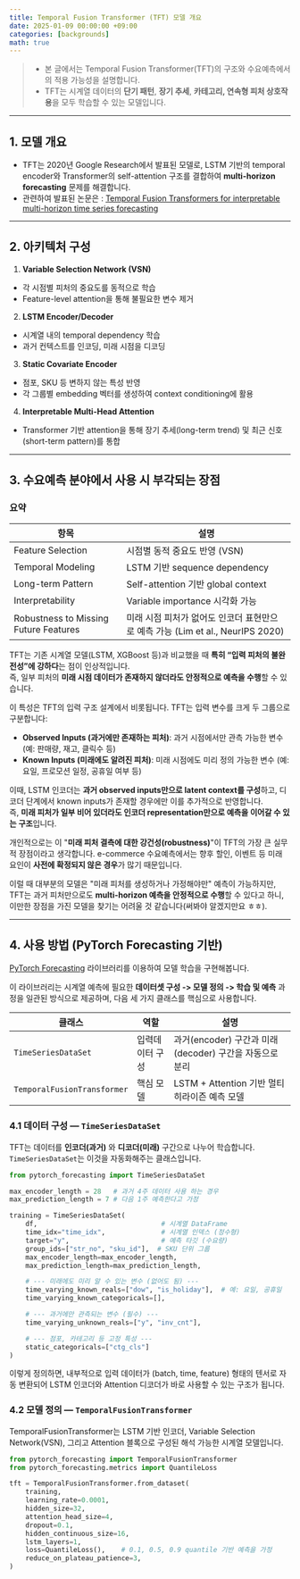 ```yaml
---
title: Temporal Fusion Transformer (TFT) 모델 개요
date: 2025-01-09 00:00:00 +09:00
categories: [backgrounds]
math: true
---
```

> - 본 글에서는 Temporal Fusion Transformer(TFT)의 구조와 수요예측에서의 적용 가능성을 설명합니다.  
> - TFT는 시계열 데이터의 **단기 패턴**, **장기 추세**, **카테고리, 연속형 피처 상호작용**을 모두 학습할 수 있는 모델입니다.

---

## 1. 모델 개요

- TFT는 2020년 Google Research에서 발표된 모델로, LSTM 기반의 temporal encoder와 Transformer의 self-attention 구조를 결합하여 **multi-horizon forecasting** 문제를 해결합니다.
- 관련하여 발표된 논문은 : [Temporal Fusion Transformers for interpretable multi-horizon time series forecasting](https://www.sciencedirect.com/science/article/pii/S0169207021000637)

---

## 2. 아키텍처 구성

1. **Variable Selection Network (VSN)**
  - 각 시점별 피처의 중요도를 동적으로 학습
  - Feature-level attention을 통해 불필요한 변수 제거

2. **LSTM Encoder/Decoder**
  - 시계열 내의 temporal dependency 학습
  - 과거 컨텍스트를 인코딩, 미래 시점을 디코딩

3. **Static Covariate Encoder**
  - 점포, SKU 등 변하지 않는 특성 반영
  - 각 그룹별 embedding 벡터를 생성하여 context conditioning에 활용

4. **Interpretable Multi-Head Attention**
  - Transformer 기반 attention을 통해 장기 추세(long-term trend) 및 최근 신호(short-term pattern)를 통합

---

## 3. 수요예측 분야에서 사용 시 부각되는 장점
### 요약

| 항목 | 설명 |
|------|------|
| Feature Selection | 시점별 동적 중요도 반영 (VSN) |
| Temporal Modeling | LSTM 기반 sequence dependency |
| Long-term Pattern | Self-attention 기반 global context |
| Interpretability | Variable importance 시각화 가능 |
| Robustness to Missing Future Features | 미래 시점 피처가 없어도 인코더 표현만으로 예측 가능 (Lim et al., NeurIPS 2020) |

TFT는 기존 시계열 모델(LSTM, XGBoost 등)과 비교했을 때 **특히 “입력 피처의 불완전성”에 강하다**는 점이 인상적입니다.  
즉, 일부 피처의 **미래 시점 데이터가 존재하지 않더라도 안정적으로 예측을 수행**할 수 있습니다.

이 특성은 TFT의 입력 구조 설계에서 비롯됩니다. TFT는 입력 변수를 크게 두 그룹으로 구분합니다:

- **Observed Inputs (과거에만 존재하는 피처)**: 과거 시점에서만 관측 가능한 변수 (예: 판매량, 재고, 클릭수 등)
- **Known Inputs (미래에도 알려진 피처)**: 미래 시점에도 미리 정의 가능한 변수 (예: 요일, 프로모션 일정, 공휴일 여부 등)

이때, LSTM 인코더는 **과거 observed inputs만으로 latent context를 구성**하고, 디코더 단계에서 known inputs가 존재할 경우에만 이를 추가적으로 반영합니다.  
즉, **미래 피처가 일부 비어 있더라도 인코더 representation만으로 예측을 이어갈 수 있는 구조**입니다.

개인적으로는 이 "**미래 피처 결측에 대한 강건성(robustness)**"이 TFT의 가장 큰 실무적 장점이라고 생각합니다. e-commerce 수요예측에서는 향후 할인, 이벤트 등 미래 요인이 **사전에 확정되지 않은 경우**가 많기 때문입니다.  

이럴 때 대부분의 모델은 "미래 피처를 생성하거나 가정해야만" 예측이 가능하지만, TFT는 과거 피처만으로도 **multi-horizon 예측을 안정적으로 수행**할 수 있다고 하니, 이만한 장점을 가진 모델을 찾기는 어려울 것 같습니다(써봐야 알겠지만요 ㅎㅎ).

---

## 4. 사용 방법 (PyTorch Forecasting 기반)

[PyTorch Forecasting](https://pytorch-forecasting.readthedocs.io/en/stable/) 라이브러리를 이용하여 모델 학습을 구현해봅니다.

이 라이브러리는 시계열 예측에 필요한 **데이터셋 구성 -> 모델 정의 -> 학습 및 예측** 과정을 일관된 방식으로 제공하며, 다음 세 가지 클래스를 핵심으로 사용합니다.


| 클래스 | 역할 | 설명                                      |
|--------|------|-----------------------------------------|
| `TimeSeriesDataSet` | 입력데이터 구성 | 과거(encoder) 구간과 미래(decoder) 구간을 자동으로 분리 |
| `TemporalFusionTransformer` | 핵심 모델 | LSTM + Attention 기반 멀티히라이즌 예측 모델        |


### 4.1 데이터 구성 — `TimeSeriesDataSet`

TFT는 데이터를 **인코더(과거)** 와 **디코더(미래)** 구간으로 나누어 학습합니다. `TimeSeriesDataSet`는 이것을 자동화해주는 클래스입니다.

```python
from pytorch_forecasting import TimeSeriesDataSet

max_encoder_length = 28   # 과거 4주 데이터 사용 하는 경우
max_prediction_length = 7 # 다음 1주 예측한다고 가정

training = TimeSeriesDataSet(
    df,                               # 시계열 DataFrame
    time_idx="time_idx",              # 시계열 인덱스 (정수형)
    target="y",                       # 예측 타깃 (수요량)
    group_ids=["str_no", "sku_id"],  # SKU 단위 그룹
    max_encoder_length=max_encoder_length,
    max_prediction_length=max_prediction_length,

    # --- 미래에도 미리 알 수 있는 변수 (없어도 됨) ---
    time_varying_known_reals=["dow", "is_holiday"],  # 예: 요일, 공휴일
    time_varying_known_categoricals=[],

    # --- 과거에만 관측되는 변수 (필수) ---
    time_varying_unknown_reals=["y", "inv_cnt"],

    # --- 점포, 카테고리 등 고정 특성 ---
    static_categoricals=["ctg_cls"]
)
```

이렇게 정의하면, 내부적으로 입력 데이터가 (batch, time, feature) 형태의 텐서로 자동 변환되어 LSTM 인코더와 Attention 디코더가 바로 사용할 수 있는 구조가 됩니다.

### 4.2 모델 정의 — `TemporalFusionTransformer`

TemporalFusionTransformer는 LSTM 기반 인코더, Variable Selection Network(VSN), 그리고 Attention 블록으로 구성된 해석 가능한 시계열 모델입니다.

```python
from pytorch_forecasting import TemporalFusionTransformer
from pytorch_forecasting.metrics import QuantileLoss

tft = TemporalFusionTransformer.from_dataset(
    training,
    learning_rate=0.0001, 
    hidden_size=32,
    attention_head_size=4,
    dropout=0.1,
    hidden_continuous_size=16,
    lstm_layers=1,
    loss=QuantileLoss(),    # 0.1, 0.5, 0.9 quantile 기반 예측을 가정
    reduce_on_plateau_patience=3,
)
```
